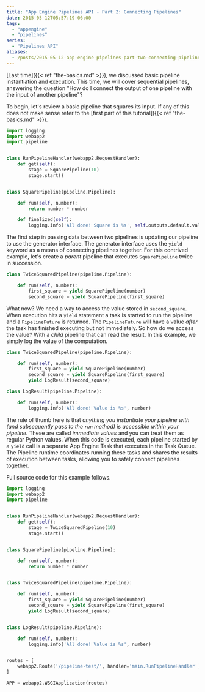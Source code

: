 ```yaml
---
title: "App Engine Pipelines API - Part 2: Connecting Pipelines" 
date: 2015-05-12T05:57:19-06:00
tags: 
  - "appengine"
  - "pipelines"
series:
  - "Pipelines API"
aliases:
  - /posts/2015-05-12-app-engine-pipelines-part-two-connecting-pipelines/
---
```


[Last time]({{< ref "the-basics.md" >}}), 
we discussed basic pipeline instantiation and execution. This time, we will
cover sequential pipelines, answering the question "How do I connect the output
of one pipeline with the input of another pipeline"?

<!--more-->

To begin, let's review a basic pipeline that squares its input. If any of this
does not make sense refer to the [first part of this tutorial]({{< ref
"the-basics.md" >}}).

```python
import logging
import webapp2
import pipeline


class RunPipelineHandler(webapp2.RequestHandler):
    def get(self):
        stage = SquarePipeline(10)
        stage.start()


class SquarePipeline(pipeline.Pipeline):

    def run(self, number):
        return number * number

    def finalized(self):
        logging.info('All done! Square is %s', self.outputs.default.value)
```

The first step in passing data between two pipelines is updating our pipeline to
use the generator interface. The generator interface uses the `yield` keyword as
a means of connecting pipelines together. For this contrived example, let's
create a *parent* pipeline that executes `SquarePipeline` twice in succession.

```python
class TwiceSquaredPipeline(pipeline.Pipeline):

    def run(self, number):
        first_square = yield SquarePipeline(number)
        second_square = yield SquarePipeline(first_square)
```

What now? We need a way to access the value stored in `second_square`. When
execution hits a `yield` statement a task is started to run the pipeline and a
`PipelineFuture` is returned. The `PipelineFuture` will have a value *after* the
task has finished executing but not immediately. So how do we access the value?
With a *child* pipeline that can read the result. In this example, we simply log
the value of the computation.

```python
class TwiceSquaredPipeline(pipeline.Pipeline):

    def run(self, number):
        first_square = yield SquarePipeline(number)
        second_square = yield SquarePipeline(first_square)
        yield LogResult(second_square)

class LogResult(pipeline.Pipeline):

    def run(self, number):
        logging.info('All done! Value is %s', number)
```

The rule of thumb here is that *anything you instantiate your pipeline with (and
subsequently pass to the `run` method) is accessible within your
pipeline*. These are called *immediate values* and you can treat them as regular
Python values. When this code is executed, each pipeline started by a `yield`
call is a separate App Engine Task that executes in the Task Queue. The Pipeline
runtime coordinates running these tasks and shares the results of execution
between tasks, allowing you to safely connect pipelines together.

Full source code for this example follows.

```python
import logging
import webapp2
import pipeline


class RunPipelineHandler(webapp2.RequestHandler):
    def get(self):
        stage = TwiceSquaredPipeline(10)
        stage.start()


class SquarePipeline(pipeline.Pipeline):

    def run(self, number):
        return number * number


class TwiceSquaredPipeline(pipeline.Pipeline):

    def run(self, number):
        first_square = yield SquarePipeline(number)
        second_square = yield SquarePipeline(first_square)
        yield LogResult(second_square)


class LogResult(pipeline.Pipeline):

    def run(self, number):
        logging.info('All done! Value is %s', number)


routes = [
    webapp2.Route('/pipeline-test/', handler='main.RunPipelineHandler')
]

APP = webapp2.WSGIApplication(routes)
```
